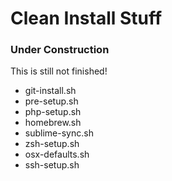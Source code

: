 # Clean Install Stuff

### Under Construction

This is still not finished!

- git-install.sh
- pre-setup.sh
- php-setup.sh
- homebrew.sh
- sublime-sync.sh
- zsh-setup.sh
- osx-defaults.sh
- ssh-setup.sh
